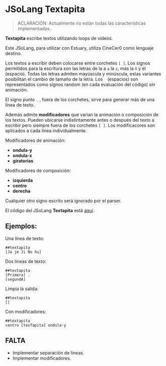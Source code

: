 # JSoLang Textapita


> ACLARACIÓN: Actualmente no están todas las características implementadas.


**Textapita** escribe textos utilizando loops de videos.

Este JSoLang, para utilizar con Estuary, utiliza CineCer0 como lenguaje destino.

Los textos a escribir deben colocarse entre corchetes `[ ]`.
Los signos permitidos para la escritura son las letras de la a `a` la `z`, más la `ñ` y el ` ` (espacio).
Todas las letras admiten mayúscula y minúscula, estas variantes posibilitan el cambio de tamaño de la letra.
Los ` ` (espacios) son representados como signos random (en cada evaluación del código) sin animación.

El signo punto `.` , fuera de los corchetes,  sirve para generar más de una línea de texto.

Además admite **modificadores** que varian la animación o composición de los textos.
Pueden ubicarse indistintamente antes o después del texto a escribir pero siempre fuera de los corchetes `[ ]`.
Los modificacores son aplicados a cada línea individualmente.

Modificadores de animación:

+ **ondula-y**
+ **ondula-x**
+ **giratorias**

Modificadores de composición:

+ **izquierda**
+ **centro**
+ **derecha**


Cualquier otro signo escrito será ignorado por el parser.

El código del JSoLang **Textapita** está [aquí](./textapita.peg).


## Ejemplos:

Una línea de texto:

	##textapita
	[Ja je Ji Ño ñu]

Dos lineas de texto:

	##textapita
	[Primera] .
	[segundA]

Limpia la salida:

	##textapita
	[]

Con modificadores:

	##textapita
	centro [texTapita] ondula-y


## FALTA

+ Implementar separación de lineas.
+ Implementar modificadores.
